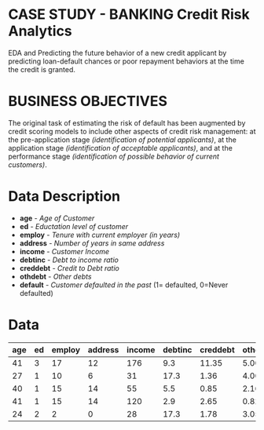 # CASE STUDY - BANKING Credit Risk Analytics

EDA and Predicting the future behavior of a new credit applicant by predicting loan-default chances or poor repayment behaviors at the time the credit is granted. 

# BUSINESS OBJECTIVES

The original task of estimating the risk of default has been  augmented  by  credit  scoring  models  to  include  other  aspects  of  credit risk  management:  at  the  pre-application  stage  _(identification  of  potential applicants)_,  at  the  application  stage  _(identification  of  acceptable  applicants)_, and  at  the  performance  stage  _(identification  of  possible  behavior  of  current customers)_.

# Data Description

- **age** - _Age of Customer_
- **ed** - _Eductation level of customer_
- **employ** -  _Tenure with current employer (in years)_
- **address** -  _Number of years in same address_
- **income** - _Customer Income_
- **debtinc** - _Debt to income ratio_
- **creddebt** - _Credit to Debt ratio_
- **othdebt** - _Other debts_
- **default** - _Customer defaulted in the past_ (1= defaulted, 0=Never defaulted)

# Data 

| age | ed | employ | address | income | debtinc | creddebt | othdebt | default |
| ------ | ------ | ------ | ------ | ------ | ------ | ------ | ------ | ------ |
| 41 | 3 | 17 | 12 | 176 | 9.3 | 11.35 | 5.00 | 1 |
| 27 | 1 | 10 | 6 | 31 | 17.3 | 1.36 | 4.00 | 0 |
| 40 | 1 | 15 | 14 | 55 | 5.5 | 0.85 | 2.16 | 0 |
| 41 | 1 | 15 | 14 | 120 | 2.9 | 2.65 | 0.82 | 0 |
| 24 | 2 | 2 | 0 | 28 | 17.3 | 1.78 | 3.05 | 1 |